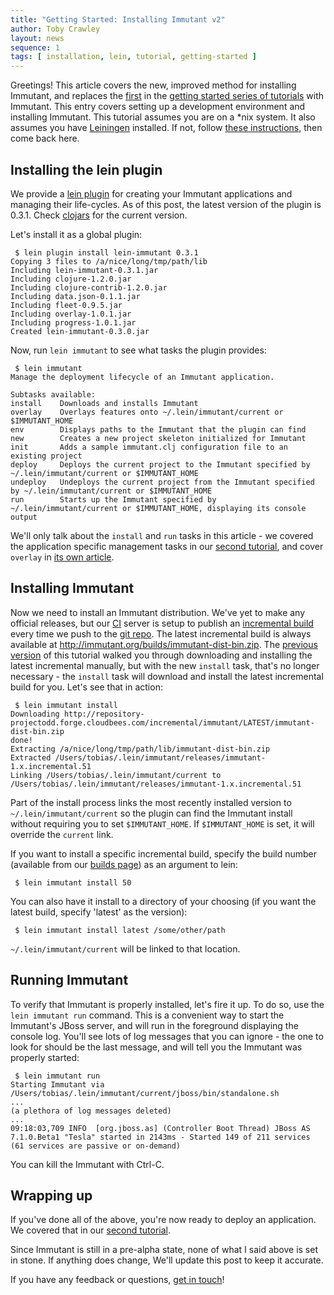 ```yaml
---
title: "Getting Started: Installing Immutant v2"
author: Toby Crawley
layout: news
sequence: 1
tags: [ installation, lein, tutorial, getting-started ]
---
```


Greetings! This article covers the new, improved method for installing Immutant, and
replaces the [first] in the [getting started series of tutorials][getting-started]
with Immutant. This entry covers setting up a development environment and installing
Immutant. This tutorial assumes you are on a *nix system. It also assumes you have 
[Leiningen] installed. If not, follow [these instructions], then come back here.

## Installing the lein plugin

We provide a [lein plugin] for creating your Immutant applications and 
managing their life-cycles. As of this post, the latest version of the plugin 
is 0.3.1. Check [clojars] for the current version.

Let's install it as a global plugin:

     $ lein plugin install lein-immutant 0.3.1
    Copying 3 files to /a/nice/long/tmp/path/lib
    Including lein-immutant-0.3.1.jar
    Including clojure-1.2.0.jar
    Including clojure-contrib-1.2.0.jar
    Including data.json-0.1.1.jar
    Including fleet-0.9.5.jar
    Including overlay-1.0.1.jar
    Including progress-1.0.1.jar
    Created lein-immutant-0.3.0.jar

Now, run `lein immutant` to see what tasks the plugin provides:

     $ lein immutant
    Manage the deployment lifecycle of an Immutant application.

    Subtasks available:
    install    Downloads and installs Immutant
    overlay    Overlays features onto ~/.lein/immutant/current or $IMMUTANT_HOME
    env        Displays paths to the Immutant that the plugin can find
    new        Creates a new project skeleton initialized for Immutant
    init       Adds a sample immutant.clj configuration file to an existing project
    deploy     Deploys the current project to the Immutant specified by ~/.lein/immutant/current or $IMMUTANT_HOME
    undeploy   Undeploys the current project from the Immutant specified by ~/.lein/immutant/current or $IMMUTANT_HOME
    run        Starts up the Immutant specified by ~/.lein/immutant/current or $IMMUTANT_HOME, displaying its console output

We'll only talk about the `install` and `run` tasks in this article -
we covered the application specific management tasks in our [second tutorial], 
and cover `overlay` in [its own article](/news/2011/12/21/overlay/).

## Installing Immutant

Now we need to install an Immutant distribution. We've yet to make any official
releases, but our [CI] server is setup to publish an [incremental build] every time
we push to the [git repo]. The latest incremental build is always available at
<http://immutant.org/builds/immutant-dist-bin.zip>. The [previous version][first] of 
this tutorial walked you through downloading and installing the latest incremental
manually, but with the new `install` task, that's no longer necessary - the
`install` task will download and install the latest incremental build for you. 
Let's see that in action:

     $ lein immutant install
    Downloading http://repository-projectodd.forge.cloudbees.com/incremental/immutant/LATEST/immutant-dist-bin.zip
    done!                                                                           
    Extracting /a/nice/long/tmp/path/lib/immutant-dist-bin.zip
    Extracted /Users/tobias/.lein/immutant/releases/immutant-1.x.incremental.51
    Linking /Users/tobias/.lein/immutant/current to /Users/tobias/.lein/immutant/releases/immutant-1.x.incremental.51
    
Part of the install process links the most recently installed version to 
`~/.lein/immutant/current` so the plugin can find the Immutant install without
requiring you to set `$IMMUTANT_HOME`. If `$IMMUTANT_HOME` is set, it will
override the `current` link. 

If you want to install a specific incremental build, specify the build number
(available from our [builds page][incremental build]) as an argument to lein:

     $ lein immutant install 50
    
You can also have it install to a directory of your choosing (if you want the latest
build, specify 'latest' as the version):

     $ lein immutant install latest /some/other/path
    
`~/.lein/immutant/current` will be linked to that location.

## Running Immutant

To verify that Immutant is properly installed, let's fire it up. To do so, 
use the `lein immutant run` command. This is a convenient way to start the Immutant's 
JBoss server, and will run in the foreground displaying the console log. 
You'll see lots of log messages that you can ignore - the
one to look for should be the last message, and will tell you the Immutant was properly
started:

     $ lein immutant run
    Starting Immutant via /Users/tobias/.lein/immutant/current/jboss/bin/standalone.sh
    ...
    (a plethora of log messages deleted)
    ...
    09:18:03,709 INFO  [org.jboss.as] (Controller Boot Thread) JBoss AS 7.1.0.Beta1 "Tesla" started in 2143ms - Started 149 of 211 services (61 services are passive or on-demand)
    
You can kill the Immutant with Ctrl-C.

## Wrapping up

If you've done all of the above, you're now ready to deploy an application. We
covered that in our [second tutorial]. 

Since Immutant is still in a pre-alpha state, none of what I
said above is set in stone. If anything does change, We'll update this post
to keep it accurate. 

If you have any feedback or questions, [get in touch]! 

[first]: /news/2011/11/08/installing/
[getting-started]: /news/tags/getting-started/
[Leiningen]: https://github.com/technomancy/leiningen
[these instructions]: https://github.com/technomancy/leiningen#readme
[lein plugin]: https://github.com/immutant/lein-immutant/
[clojars]: http://clojars.org/lein-immutant
[CI]: https://projectodd.ci.cloudbees.com/view/Immutant/
[incremental build]: /builds
[git repo]: https://github.com/immutant/immutant
[latest incremental build]: http://immutant.org/builds/immutant-dist-bin.zip
[second tutorial]: /news/2011/11/08/deploying-an-application/
[get in touch]: /community






